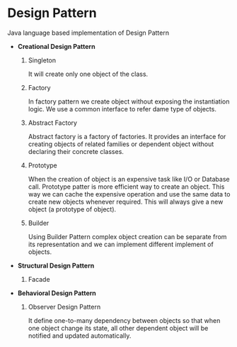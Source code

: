 # Design Pattern
Java language based implementation of Design Pattern

* <b>Creational Design Pattern</b>

	1. Singleton
	
		It will create only one object of the class.
		
	2. Factory
		
		In factory pattern we create object without exposing the instantiation logic. We use a common interface to refer dame type of objects.
		
	3. Abstract Factory
	
		Abstract factory is a factory of factories. It provides an interface for creating objects of related families or dependent object without declaring their concrete classes.
		
	4. Prototype
	
		When the creation of object is an expensive task like I/O or Database call. Prototype patter is more efficient way to create an object. This way we can cache the expensive operation and use the same data to create new objects whenever required. This will always give a new object (a prototype of object). 
		
	5. Builder
	
		Using Builder Pattern complex object creation can be separate from its representation and we can implement different implement of objects. 

* <b>Structural Design Pattern</b>

	1. Facade

* <b>Behavioral Design Pattern</b>

	1. Observer Design Pattern
	
		It define one-to-many dependency between objects so that when one object change its state, all other dependent object will be notified and updated automatically.


